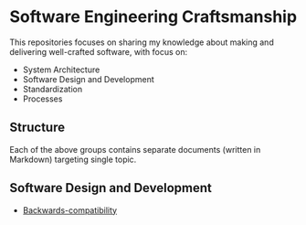 # Software Engineering Craftsmanship

This repositories focuses on sharing my knowledge about making and delivering well-crafted software, with focus on:
- System Architecture
- Software Design and Development
- Standardization
- Processes

## Structure
Each of the above groups contains separate documents (written in Markdown) targeting single topic.

## Software Design and Development
- [Backwards-compatibility](../master/software-design-&-architecture/Backwards_Compatibility.md)
